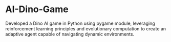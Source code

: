 # AI-Dino-Game
Developed a Dino AI game in Python using pygame module, leveraging reinforcement learning principles and evolutionary computation to create an adaptive agent capable of navigating dynamic environments.
